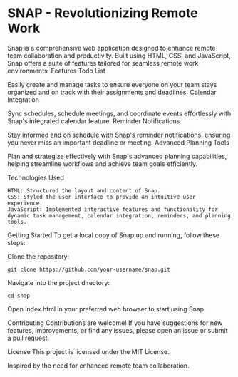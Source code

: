 # SNAP - Revolutionizing Remote Work
Snap is a comprehensive web application designed to enhance remote team collaboration and productivity. Built using HTML, CSS, and JavaScript, Snap offers a suite of features tailored for seamless remote work environments.
Features
Todo List

Easily create and manage tasks to ensure everyone on your team stays organized and on track with their assignments and deadlines.
Calendar Integration

Sync schedules, schedule meetings, and coordinate events effortlessly with Snap's integrated calendar feature.
Reminder Notifications

Stay informed and on schedule with Snap's reminder notifications, ensuring you never miss an important deadline or meeting.
Advanced Planning Tools

Plan and strategize effectively with Snap's advanced planning capabilities, helping streamline workflows and achieve team goals efficiently.

Technologies Used

    HTML: Structured the layout and content of Snap.
    CSS: Styled the user interface to provide an intuitive user experience.
    JavaScript: Implemented interactive features and functionality for dynamic task management, calendar integration, reminders, and planning tools.


Getting Started
To get a local copy of Snap up and running, follow these steps:

Clone the repository:

    git clone https://github.com/your-username/snap.git

Navigate into the project directory:

    cd snap

Open index.html in your preferred web browser to start using Snap.

Contributing
Contributions are welcome! If you have suggestions for new features, improvements, or find any issues, please open an issue or submit a pull request.

License
This project is licensed under the MIT License.

Inspired by the need for enhanced remote team collaboration.
   
